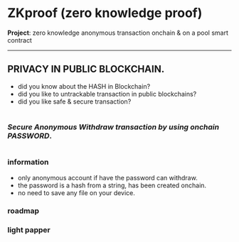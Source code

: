 # ZKproof (zero knowledge proof) 
**Project**: zero knowledge anonymous transaction onchain & on a pool smart contract

---

## PRIVACY IN PUBLIC BLOCKCHAIN.

- did you know about the HASH in Blockchain?
- did you like to untrackable transaction in public blockchains?
- did you like safe & secure transaction?

#

### ***Secure Anonymous Withdraw transaction by using onchain PASSWORD***.
# 

### information
- only anonymous account if have the password can withdraw.
- the password is a hash from a string, has been created onchain.
- no need to save any file on your device.

### roadmap

### light papper
